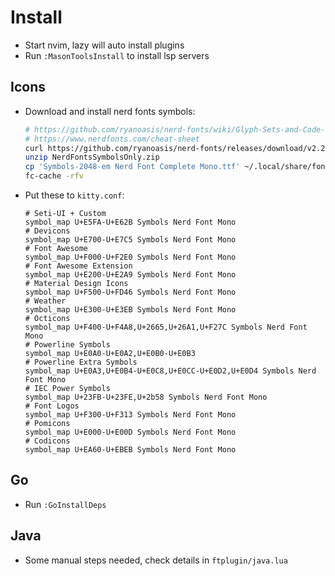 # Install

- Start nvim, lazy will auto install plugins
- Run `:MasonToolsInstall` to install lsp servers

## Icons

- Download and install nerd fonts symbols:

  ```bash
  # https://github.com/ryanoasis/nerd-fonts/wiki/Glyph-Sets-and-Code-Points
  # https://www.nerdfonts.com/cheat-sheet
  curl https://github.com/ryanoasis/nerd-fonts/releases/download/v2.2.2/NerdFontsSymbolsOnly.zip
  unzip NerdFontsSymbolsOnly.zip
  cp 'Symbols-2048-em Nerd Font Complete Mono.ttf' ~/.local/share/fonts/
  fc-cache -rfv
  ```

- Put these to `kitty.conf`:

  ```
  # Seti-UI + Custom
  symbol_map U+E5FA-U+E62B Symbols Nerd Font Mono
  # Devicons
  symbol_map U+E700-U+E7C5 Symbols Nerd Font Mono
  # Font Awesome
  symbol_map U+F000-U+F2E0 Symbols Nerd Font Mono
  # Font Awesome Extension
  symbol_map U+E200-U+E2A9 Symbols Nerd Font Mono
  # Material Design Icons
  symbol_map U+F500-U+FD46 Symbols Nerd Font Mono
  # Weather
  symbol_map U+E300-U+E3EB Symbols Nerd Font Mono
  # Octicons
  symbol_map U+F400-U+F4A8,U+2665,U+26A1,U+F27C Symbols Nerd Font Mono
  # Powerline Symbols
  symbol_map U+E0A0-U+E0A2,U+E0B0-U+E0B3
  # Powerline Extra Symbols
  symbol_map U+E0A3,U+E0B4-U+E0C8,U+E0CC-U+E0D2,U+E0D4 Symbols Nerd Font Mono
  # IEC Power Symbols
  symbol_map U+23FB-U+23FE,U+2b58 Symbols Nerd Font Mono
  # Font Logos
  symbol_map U+F300-U+F313 Symbols Nerd Font Mono
  # Pomicons
  symbol_map U+E000-U+E00D Symbols Nerd Font Mono
  # Codicons
  symbol_map U+EA60-U+EBEB Symbols Nerd Font Mono
  ```

## Go

- Run `:GoInstallDeps`

## Java

- Some manual steps needed, check details in `ftplugin/java.lua`
